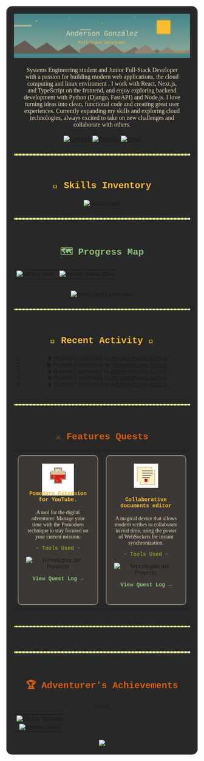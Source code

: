 <div align="center" style="background-color: #282828; padding: 20px; border-radius: 15px;">


  <img src="https://raw.githubusercontent.com/Albonire/Albonire/main/.github/assets/header_banner.svg" alt="Banner de Aventura Pixel Art"/>

  <div style="margin-top: 20px; padding: 0 25px;">
    <p style="font-family: 'Georgia', serif; color: #ebdbb2; font-size: 16px;">
      Systems Engineering student and Junior Full-Stack Developer with a passion for building modern web applications, the cloud computing and linux enviroment . I work with React, Next.js, and TypeScript on the frontend, and enjoy exploring backend development with Python (Django, FastAPI) and Node.js. I love turning ideas into clean, functional code and creating great user experiences. Currently expanding my skills and exploring cloud technologies, always excited to take on new challenges and collaborate with others.
    </p>
  </div>

  <div style="margin-top: 20px;">
    <a href="https://www.linkedin.com/in/anderson-gonzaleza21/"><img src="https://img.shields.io/badge/LinkedIn-83a598?style=for-the-badge&logo=linkedin&logoColor=282828" alt="LinkedIn"></a>
    <a href="https://anderdev-one.vercel.app/"><img src="https://img.shields.io/badge/Portfolio-d65d0e?style=for-the-badge&logo=dev.to&logoColor=282828" alt="Portfolio"></a>
    <a href="mailto:afabianagcris@gmail.com"><img src="https://img.shields.io/badge/Gmail-cc241d?style=for-the-badge&logo=gmail&logoColor=282828" alt="Email"></a>
  </div>


  <img src="https://raw.githubusercontent.com/Albonire/Albonire/main/.github/assets/pixel_vine_divider.svg" alt="Divisor de Enredadera Pixel Art" style="margin: 30px 0;"/>


  <h3 style="font-family: 'Courier New', monospace; color: #fabd2f; font-size: 24px;">📜 Skills Inventory </h3>
  <div style="margin-top: 20px;">
  <img src="https://skillicons.dev/icons?i=html,css,js,ts,react,nextjs,tailwind,threejs,python,django,fastapi,nodejs,postgres,git,vercel,linux,postman,unity&theme=dark&perline=9" alt="Tecnologías" />
  </div>


  <img src="https://raw.githubusercontent.com/Albonire/Albonire/main/.github/assets/pixel_vine_divider.svg" alt="Divisor de Enredadera Pixel Art" style="margin: 30px 0;"/>

  <h3 style="font-family: 'Courier New', monospace; color: #8ec07c; font-size: 24px;">🗺️ Progress Map </h3>
  <div align="center" style="margin-top: 20px;">
    <table border="0" cellpadding="10" cellspacing="0">
      <tr valign="top">
        <td><img src="https://github-readme-stats.vercel.app/api?username=Albonire&show_icons=true&locale=en&theme=gruvbox&count_private=true" alt="GitHub Stats" /></td>
        <td><img src="https://streak-stats.vercel.app/api/?user=Albonire&theme=gruvbox&locale=en" alt="GitHub Streak Stats" /></td>
      </tr>
    </table>
    <br>
    <img width="40%" src="https://github-readme-stats.vercel.app/api/top-langs?username=Albonire&layout=compact&locale=en&theme=gruvbox&langs_count=10&count_private=true&exclude_repo=BDI-GB-ZOO" alt="Most Used Languages" style="margin-top:-4px;"/>
  </div>

  <img src="https://raw.githubusercontent.com/Albonire/Albonire/main/.github/assets/pixel_vine_divider.svg" alt="Divisor de Enredadera Pixel Art" style="margin: 30px 0;"/>
  <h3 style="font-family: 'Courier New', monospace; color: #fabd2f; font-size: 24px;">📜 Recent Activity 📜</h3>

  <!--RECENT_ACTIVITY:start-->
1. ⬆️ Pushed 1 commit(s) to [Albonire/home-button](https://github.com/Albonire/home-button)<br>
1. ⬆️ Pushed 5 commit(s) to [Albonire/home-button](https://github.com/Albonire/home-button)<br>
1. ⬆️ Pushed 1 commit(s) to [Albonire/home-button](https://github.com/Albonire/home-button)<br>
1. ⬆️ Pushed 1 commit(s) to [Albonire/home-button](https://github.com/Albonire/home-button)<br>
1. ⬆️ Pushed 1 commit(s) to [Albonire/home-button](https://github.com/Albonire/home-button)<br>
  <!--RECENT_ACTIVITY:end-->

  <!-- Divider -->
  <img src="https://raw.githubusercontent.com/Albonire/Albonire/main/.github/assets/pixel_vine_divider.svg" alt="Divisor de Enredadera Pixel Art" style="margin: 30px 0;"/>


  <h3 style="font-family: 'Courier New', monospace; color: #d65d0e; font-size: 24px;">⚔️ Features Quests</h3>
  <table width="100%" style="border-collapse: collapse;">
    <tr valign="top">
      <td width="50%" style="padding: 10px;">
        <div style="border: 2px solid #928374; border-radius: 10px; padding: 20px; background-color: #3c3836; text-align: center; min-height: 350px;">
          <img src="https://raw.githubusercontent.com/Albonire/Albonire/main/.github/assets/potion_icon.svg" alt="Icono de Poción" width="84" height=84"/>
          <h4 style="color: #fabd2f; font-family: 'Courier New', monospace; margin-top: -1rem;">Pomodoro Extension for YouTube.</h4>
          <p style="color: #ebdbb2; font-family: 'Georgia', serif;">
            A tool for the digital adventurer. Manage your time with the Pomodoro technique to stay focused on your current mission.
          </p>
          <p style="color: #b8bb26; font-family: 'Courier New', monospace;">~ Tools Used ~</p>
          <p>
            <img src="https://skillicons.dev/icons?i=js,html,css&theme=dark" alt="Tecnologías del Proyecto" />
          </p>
          <p>
            <a href="https://github.com/Albonire/pomodoro-youtube" style="color: #8ec07c; text-decoration: none; font-family: 'Courier New', monospace;"><b>View Quest Log →</b></a>
          </p>
        </div>
      </td>
      <td width="50%" style="padding: 10px;">
        <div style="border: 2px solid #928374; border-radius: 10px; padding: 20px; background-color: #3c3836; text-align: center; min-height: 350px;">
          <img src="https://raw.githubusercontent.com/Albonire/Albonire/main/.github/assets/scroll_icon.svg" alt="Icono de Pergamino" width="64" height="64"/>
          <h4 style="color: #fabd2f; font-family: 'Courier New', monospace; margin-top: 20px;">Collaborative documents editor</h4>
          <p style="color: #ebdbb2; font-family: 'Georgia', serif;">
            A magical device that allows modern scribes to collaborate in real time, using the power of WebSockets for instant synchronization.
          </p>
          <p style="color: #b8bb26; font-family: 'Courier New', monospace;">~ Tools Used ~</p>
          <p>
            <img src="https://skillicons.dev/icons?i=react,nodejs,socketio&theme=dark" alt="Tecnologías del Proyecto" />
          </p>
          <p>
            <a href="https://github.com/Albonire/CollaboraDocs" style="color: #8ec07c; text-decoration: none; font-family: 'Courier New', monospace;"><b>View Quest Log →</b></a>
          </p>
        </div>
      </td>
    </tr>
  </table>

  <img src="https://raw.githubusercontent.com/Albonire/Albonire/main/.github/assets/pixel_vine_divider.svg" alt="Divisor de Enredadera Pixel Art" style="margin: 30px 0;"/>

<!-- Enhanced Achievements Section -->
<img src="https://raw.githubusercontent.com/Albonire/Albonire/main/.github/assets/pixel_vine_divider.svg" alt="Divisor de Enredadera Pixel Art" style="margin: 30px 0;"/>

<h3 style="font-family: 'Courier New', monospace; color: #d65d0e; font-size: 24px;">🏆 Adventurer's Achievements</h3>

<div align="center" style="margin-top: 20px;">
  <table border="0" cellpadding="10" cellspacing="0">
    <tr valign="top">
      <td colspan="2" align="center">
        <img src="https://github-profile-trophy.vercel.app/?username=Albonire&theme=gruvbox&no-frame=true&column=6&margin-w=5&margin-h=5" alt="GitHub Trophies" onerror="this.style.display='none';">
      </td>
    </tr>
    <tr valign="top">
      <td align="center">
        <img src="https://github-readme-activity-graph.vercel.app/graph?username=Albonire&theme=gruvbox&height=300" alt="Activity Graph" />
      </td>
      
    </tr>
  </table>
</div>

  <!-- Footer -->
  <div align="center" style="margin-top: 20px;">
    <img src="https://komarev.com/ghpvc/?username=Albonire&label=ADVENTURERS+IN+THESE+LANDS&color=458588&style=flat-square">
  </div>

</div>